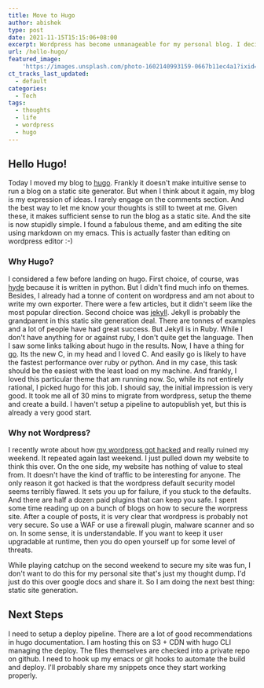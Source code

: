 ```yaml
---
title: Move to Hugo
author: abishek
type: post
date: 2021-11-15T15:15:06+08:00
excerpt: Wordpress has become unmanageable for my personal blog. I decided to move to something that is inline with the nerd that I am. Ideally, I should picked a static site generator based on python, but hugo is pretty popular and honestly, I like the theme options. Read on, to know more.
url: /hello-hugo/
featured_image:
    'https://images.unsplash.com/photo-1602140993159-0667b11ec4a1?ixid=MnwxMjA3fDB8MHxwaG90by1wYWdlfHx8fGVufDB8fHx8&ixlib=rb-1.2.1&auto=format&fit=crop&w=2831&q=80'
ct_tracks_last_updated:
  - default
categories:
  - Tech
tags:
  - thoughts
  - life
  - wordpress
  - hugo
---
```

## Hello Hugo!

Today I moved my blog to [hugo][1]. Frankly it doesn't make intuitive sense to run a blog on a static site generator. But when I think about it again, my blog is my expression of ideas. I rarely engage on the comments section. And the best way to let me know your thoughts is still to tweet at me. Given these, it makes sufficient sense to run the blog as a static site. And the site is now stupidly simple. I found a fabulous theme, and am editing the site using markdown on my emacs. This is actually faster than editing on wordpress editor :-)

### Why Hugo?

I considered a few before landing on hugo. First choice, of course, was [hyde][2] because it is written in python. But I didn't find much info on themes. Besides, I already had a tonne of content on wordpress and am not about to write my own exporter. There were a few articles, but it didn't seem like the most popular direction. Second choice was [jekyll][3]. Jekyll is probably the grandparent in this static site generation deal. There are tonnes of examples and a lot of people have had great success. But Jekyll is in Ruby. While I don't have anything for or against ruby, I don't quite get the language. Then I saw some links talking about hugo in the results. Now, I have a thing for [go][4]. Its the new C, in my head and I loved C. And easily go is likely to have the fastest performance over ruby or python. And in my case, this task should be the easiest with the least load on my machine. And frankly, I loved this particular theme that am running now. So, while its not entirely rational, I picked hugo for this job. I should say, the initial impression is very good. It took me all of 30 mins to migrate from wordpress, setup the theme and create a build. I haven't setup a pipeline to autopublish yet, but this is already a very good start.

### Why not Wordpress?
I recently wrote about how [my wordpress got hacked][5] and really ruined my weekend. It repeated again last weekend. I just pulled down my website to think this over. On the one side, my website has nothing of value to steal from. It doesn't have the kind of traffic to be interesting for anyone. The only reason it got hacked is that the wordpress default security model seems terribly flawed. It sets you up for failure, if you stuck to the defaults. And there are half a dozen paid plugins that can keep you safe. I spent some time reading up on a bunch of blogs on how to secure the worpress site. After a couple of posts, it is very clear that wordpress is probably not very secure. So use a WAF or use a firewall plugin, malware scanner and so on. In some sense, it is understandable. If you want to keep it user upgradable at runtime, then you do open yourself up for some level of threats.

While playing catchup on the second weekend to secure my site was fun, I don't want to do this for my personal site that's just my thought dump. I'd just do this over google docs and share it. So I am doing the next best thing: static site generation.

## Next Steps

I need to setup a deploy pipeline. There are a lot of good recommendations in hugo documentation. I am hosting this on S3 + CDN with hugo CLI managing the deploy. The files themselves are checked into a private repo on github. I need to hook up my emacs or git hooks to automate the build and deploy. I'll probably share my snippets once they start working properly.

[1]: https://gohugo.io
[2]: https://hyde.github.io
[3]: https://jekyllrb.com
[4]: https://golang.org
[5]: /wordpress-compromised/
